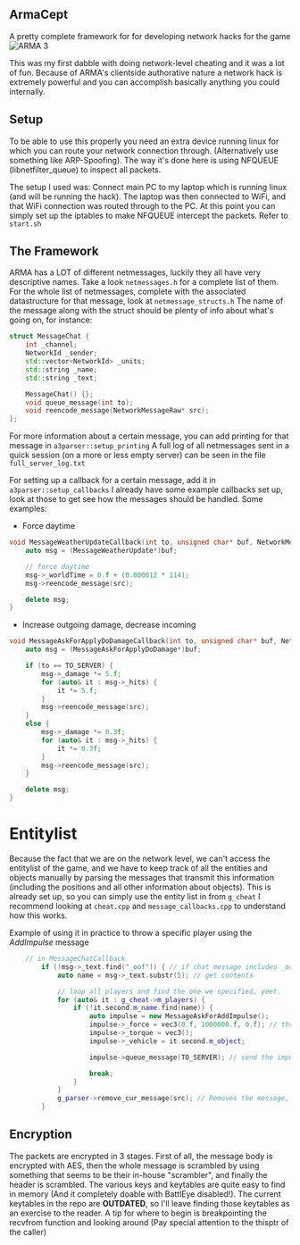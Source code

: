 ## ArmaCept
A pretty complete framework for for developing network hacks for the game ![ARMA 3](https://arma3.com)

This was my first dabble with doing network-level cheating and it was a lot of fun. Because of ARMA's clientside authorative nature a network hack is extremely powerful and you can accomplish basically anything you could internally. 

## Setup
To be able to use this properly you need an extra device running linux for which you can route your network connection through. (Alternatively use something like ARP-Spoofing).
The way it's done here is using NFQUEUE (libnetfilter_queue) to inspect all packets.

The setup I used was: 
Connect main PC to my laptop which is running linux (and will be running the hack). The laptop was then connected to WiFi, and that WiFi connection was routed through to the PC. At this point you can simply set up the iptables to make NFQUEUE intercept the packets. Refer to `start.sh`

## The Framework
ARMA has a LOT of different netmessages, luckily they all have very descriptive names. Take a look `netmessages.h` for a complete list of them. 
For the whole list of netmessages, complete with the associated datastructure for that message, look at `netmessage_structs.h`
The name of the message along with the struct should be plenty of info about what's going on, for instance:
```cpp
struct MessageChat {
    int _channel;
    NetworkId _sender;
    std::vector<NetworkId> _units;
    std::string _name;
    std::string _text;

    MessageChat() {};
    void queue_message(int to);
    void reencode_message(NetworkMessageRaw* src);
};
```
For more information about a certain message, you can add printing for that message in `a3parser::setup_printing`
A full log of all netmessages sent in a quick session (on a more or less empty server) can be seen in the file `full_server_log.txt`

For setting up a callback for a certain message, add it in `a3parser::setup_callbacks`
I already have some example callbacks set up, look at those to get see how the messages should be handled. 
Some examples:
* Force daytime 
```cpp
void MessageWeatherUpdateCallback(int to, unsigned char* buf, NetworkMessageRaw* src) {
    auto msg = (MessageWeatherUpdate*)buf;

    // force daytime
    msg->_worldTime = 0.f + (0.000012 * 114);
    msg->reencode_message(src);

    delete msg;
}
```
* Increase outgoing damage, decrease incoming
```cpp
void MessageAskForApplyDoDamageCallback(int to, unsigned char* buf, NetworkMessageRaw* src) {
    auto msg = (MessageAskForApplyDoDamage*)buf;

    if (to == TO_SERVER) {
        msg->_damage *= 5.f;
        for (auto& it : msg->_hits) {
            it *= 5.f;
        }
        msg->reencode_message(src);
    }
    else {
        msg->_damage *= 0.3f;
        for (auto& it : msg->_hits) {
            it *= 0.3f;
        }
        msg->reencode_message(src);
    }

    delete msg;
}
```

# Entitylist
Because the fact that we are on the network level, we can't access the entitylist of the game, and we have to keep track of all the entities and objects manually by parsing the messages that transmit this information (including the positions and all other information about objects). This is already set up, so you can simply use the entity list in from `g_cheat`
I recommend looking at `cheat.cpp` and `message_callbacks.cpp` to understand how this works.

Example of using it in practice to throw a specific player using the *AddImpulse* message
```cpp
	// in MessageChatCallback
        if (!msg->_text.find("_oof")) { // if chat message includes _oof
            auto name = msg->_text.substr(5); // get contents

            // loop all players and find the one we specified, yeet.
            for (auto& it : g_cheat->m_players) {
                if (!it.second.m_name.find(name)) {
                    auto impulse = new MessageAskForAddImpulse(); 
                    impulse->_force = vec3(0.f, 1000000.f, 0.f); // throw them
                    impulse->_torque = vec3();
                    impulse->_vehicle = it.second.m_object;

                    impulse->queue_message(TO_SERVER); // send the impulse message

                    break;
                }
            }
            g_parser->remove_cur_message(src); // Removes the message, it will never be sent to the server.
        }
```

## Encryption
The packets are encrypted in 3 stages. First of all, the message body is encrypted with AES, then the whole message is scrambled by using something that seems to be their in-house "scrambler", and finally the header is scrambled. The various keys and keytables are quite easy to find in memory (And it completely doable with BattlEye disabled!). The current keytables in the repo are **OUTDATED**, so I'll leave finding those keytables as an exercise to the reader.
A tip for where to begin is breakpointing the recvfrom function and looking around (Pay special attention to the thisptr of the caller)
